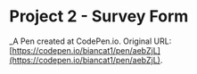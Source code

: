 # Project 2 - Survey Form
 _A Pen created at CodePen.io. Original URL: [https://codepen.io/biancat1/pen/aebZjL](https://codepen.io/biancat1/pen/aebZjL).

 
